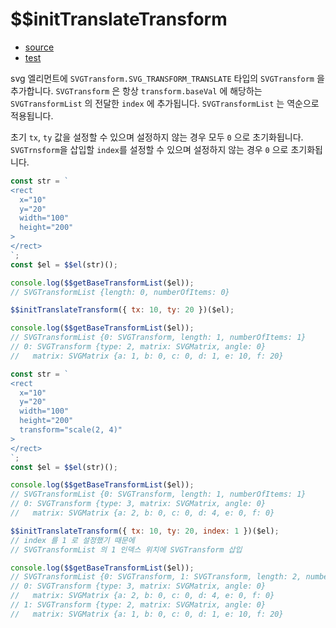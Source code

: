 # \$\$initTranslateTransform

- [source](./initTranslateTransform.index.js)
- [test](./initTranslateTransform.spec.js)

svg 엘리먼트에 `SVGTransform.SVG_TRANSFORM_TRANSLATE` 타입의 `SVGTransform` 을 추가합니다.
`SVGTransform` 은 항상 `transform.baseVal` 에 해당하는 `SVGTransformList` 의 전달한 `index` 에 추가됩니다.
`SVGTransformList` 는 역순으로 적용됩니다.

초기 `tx`, `ty` 값을 설정할 수 있으며 설정하지 않는 경우 모두 `0` 으로 초기화됩니다.
`SVGTrnsform`을 삽입할 `index`를 설정할 수 있으며 설정하지 않는 경우 `0` 으로 초기화됩니다.

```javascript
const str = `
<rect
  x="10"
  y="20"
  width="100"
  height="200"
>
</rect>
`;
const $el = $$el(str)();

console.log($$getBaseTransformList($el));
// SVGTransformList {length: 0, numberOfItems: 0}

$$initTranslateTransform({ tx: 10, ty: 20 })($el);

console.log($$getBaseTransformList($el));
// SVGTransformList {0: SVGTransform, length: 1, numberOfItems: 1}
// 0: SVGTransform {type: 2, matrix: SVGMatrix, angle: 0}
//   matrix: SVGMatrix {a: 1, b: 0, c: 0, d: 1, e: 10, f: 20}
```

```javascript
const str = `
<rect
  x="10"
  y="20"
  width="100"
  height="200"
  transform="scale(2, 4)"
>
</rect>
`;
const $el = $$el(str)();

console.log($$getBaseTransformList($el));
// SVGTransformList {0: SVGTransform, length: 1, numberOfItems: 1}
// 0: SVGTransform {type: 3, matrix: SVGMatrix, angle: 0}
//   matrix: SVGMatrix {a: 2, b: 0, c: 0, d: 4, e: 0, f: 0}

$$initTranslateTransform({ tx: 10, ty: 20, index: 1 })($el);
// index 를 1 로 설정했기 때문에
// SVGTransformList 의 1 인덱스 위치에 SVGTransform 삽입

console.log($$getBaseTransformList($el));
// SVGTransformList {0: SVGTransform, 1: SVGTransform, length: 2, numberOfItems: 2}
// 0: SVGTransform {type: 3, matrix: SVGMatrix, angle: 0}
//   matrix: SVGMatrix {a: 2, b: 0, c: 0, d: 4, e: 0, f: 0}
// 1: SVGTransform {type: 2, matrix: SVGMatrix, angle: 0}
//   matrix: SVGMatrix {a: 1, b: 0, c: 0, d: 1, e: 10, f: 20}
```
